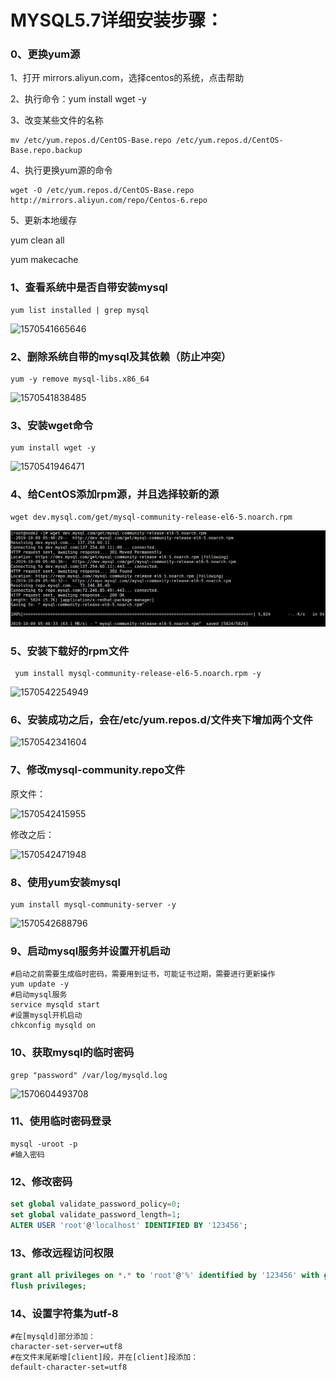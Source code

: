 

# MYSQL5.7详细安装步骤：

### 0、更换yum源

1、打开 mirrors.aliyun.com，选择centos的系统，点击帮助

2、执行命令：yum install wget -y

3、改变某些文件的名称

```
mv /etc/yum.repos.d/CentOS-Base.repo /etc/yum.repos.d/CentOS-Base.repo.backup
```

4、执行更换yum源的命令

```
wget -O /etc/yum.repos.d/CentOS-Base.repo http://mirrors.aliyun.com/repo/Centos-6.repo
```

5、更新本地缓存

yum clean all

yum makecache

### 1、查看系统中是否自带安装mysql

```shell
yum list installed | grep mysql
```

![1570541665646](\typora-user-images\1570541665646.png)

### 2、删除系统自带的mysql及其依赖（防止冲突）

```shell
yum -y remove mysql-libs.x86_64
```

![1570541838485](\typora-user-images\1570541838485.png)

### 3、安装wget命令

```
yum install wget -y 
```

![1570541946471](\typora-user-images\1570541946471.png)

### 4、给CentOS添加rpm源，并且选择较新的源

```
wget dev.mysql.com/get/mysql-community-release-el6-5.noarch.rpm
```

![1570542045332](typora-user-images\1570542045332.png)

### 5、安装下载好的rpm文件

```
 yum install mysql-community-release-el6-5.noarch.rpm -y
```

![1570542254949](\typora-user-images\1570542254949.png)

### 6、安装成功之后，会在/etc/yum.repos.d/文件夹下增加两个文件

![1570542341604](\typora-user-images\1570542341604.png)

### 7、修改mysql-community.repo文件

原文件：

![1570542415955](\typora-user-images\1570542415955.png)

修改之后：

![1570542471948](\typora-user-images\1570542471948.png)

### 8、使用yum安装mysql

```
yum install mysql-community-server -y
```

![1570542688796](\typora-user-images\1570542688796.png)

### 9、启动mysql服务并设置开机启动

```shell
#启动之前需要生成临时密码，需要用到证书，可能证书过期，需要进行更新操作
yum update -y
#启动mysql服务
service mysqld start
#设置mysql开机启动
chkconfig mysqld on
```

### 10、获取mysql的临时密码

```shell
grep "password" /var/log/mysqld.log
```

![1570604493708](\typora-user-images\1570604493708.png)

### 11、使用临时密码登录

```shell
mysql -uroot -p
#输入密码
```

### 12、修改密码

```sql
set global validate_password_policy=0;
set global validate_password_length=1;
ALTER USER 'root'@'localhost' IDENTIFIED BY '123456';
```

### 13、修改远程访问权限

```sql
grant all privileges on *.* to 'root'@'%' identified by '123456' with grant option;
flush privileges;
```

### 14、设置字符集为utf-8

```shell
#在[mysqld]部分添加：
character-set-server=utf8
#在文件末尾新增[client]段，并在[client]段添加：
default-character-set=utf8
```

